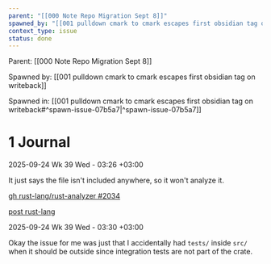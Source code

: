 ```yaml
---
parent: "[[000 Note Repo Migration Sept 8]]"
spawned_by: "[[001 pulldown cmark to cmark escapes first obsidian tag on writeback]]"
context_type: issue
status: done
---
```


Parent: [[000 Note Repo Migration Sept 8]]

Spawned by: [[001 pulldown cmark to cmark escapes first obsidian tag on writeback]] 

Spawned in: [[001 pulldown cmark to cmark escapes first obsidian tag on writeback#^spawn-issue-07b5a7|^spawn-issue-07b5a7]]

# 1 Journal


2025-09-24 Wk 39 Wed - 03:26 +03:00

It just says the file isn't included anywhere, so it won't analyze it. 

[gh rust-lang/rust-analyzer #2034](https://github.com/rust-lang/rust-analyzer/issues/2034)

[post rust-lang](https://users.rust-lang.org/t/vscode-rust-analyzer-doesnt-function-in-tests-folder/94790)

2025-09-24 Wk 39 Wed - 03:30 +03:00

Okay the issue for me was just that I accidentally had `tests/` inside `src/` when it should be outside since integration tests are not part of the crate.
